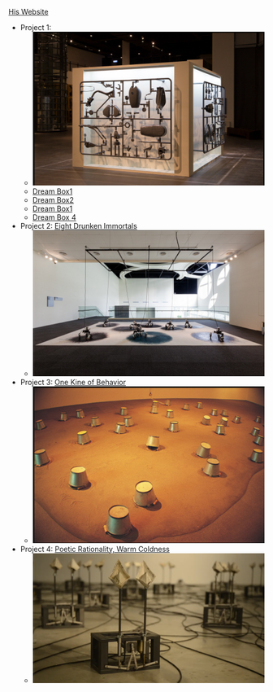 [His Website](https://www.rueyshyu.com/biography/)
- Project 1:
  - <img src="https://github.com/fnassar/Preforming_Robots/blob/main/images/DreamBox.png" alt="base1" width="500"/> 
  - [Dream Box1](https://www.youtube.com/watch?v=mr4ii2ZHtJg)
  - [Dream Box2](https://www.youtube.com/watch?v=tnI2GrFANi4)
  - [Dream Box1](https://www.youtube.com/watch?v=QKzLgEt-tzA)
  - [Dream Box 4](https://www.youtube.com/watch?v=ll7GAGTcI7c)
- Project 2: [Eight Drunken Immortals](https://www.youtube.com/watch?v=0QnHOSRW9NU)
  - <img src="https://github.com/fnassar/Preforming_Robots/blob/main/images/drunken.png" alt="base1" width="500"/> 
- Project 3: [One Kine of Behavior](https://www.youtube.com/watch?v=1VSWFzwovAE)
  - <img src="https://github.com/fnassar/Preforming_Robots/blob/main/images/OneKineofBehavior.png" alt="base1" width="500"/> 
- Project 4: [Poetic Rationality, Warm Coldness](https://www.youtube.com/watch?v=f2cNVwOye8I)
  - <img src="https://github.com/fnassar/Preforming_Robots/blob/main/images/PoeticRationality.png" alt="base1" width="500"/> 

